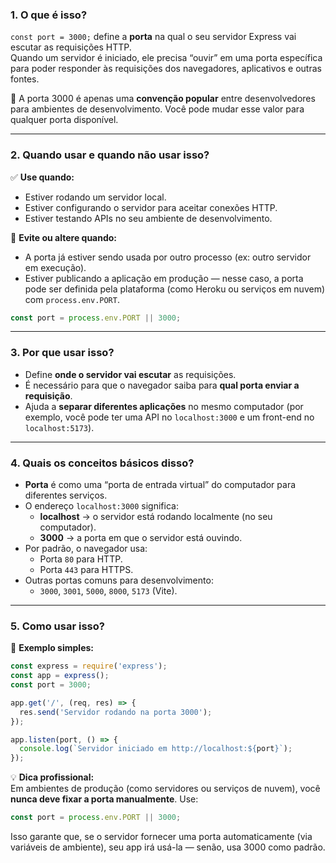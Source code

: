 ### 1. **O que é isso?**

`const port = 3000;` define a **porta** na qual o seu servidor Express vai escutar as requisições HTTP.  
Quando um servidor é iniciado, ele precisa “ouvir” em uma porta específica para poder responder às requisições dos navegadores, aplicativos e outras fontes.

🔎 A porta 3000 é apenas uma **convenção popular** entre desenvolvedores para ambientes de desenvolvimento. Você pode mudar esse valor para qualquer porta disponível.

---

### 2. **Quando usar e quando não usar isso?**

✅ **Use quando:**
- Estiver rodando um servidor local.
- Estiver configurando o servidor para aceitar conexões HTTP.
- Estiver testando APIs no seu ambiente de desenvolvimento.

🚫 **Evite ou altere quando:**
- A porta já estiver sendo usada por outro processo (ex: outro servidor em execução).
- Estiver publicando a aplicação em produção — nesse caso, a porta pode ser definida pela plataforma (como Heroku ou serviços em nuvem) com `process.env.PORT`.

```js
const port = process.env.PORT || 3000;
```

---

### 3. **Por que usar isso?**

- Define **onde o servidor vai escutar** as requisições.
- É necessário para que o navegador saiba para **qual porta enviar a requisição**.
- Ajuda a **separar diferentes aplicações** no mesmo computador (por exemplo, você pode ter uma API no `localhost:3000` e um front-end no `localhost:5173`).

---

### 4. **Quais os conceitos básicos disso?**

- **Porta** é como uma “porta de entrada virtual” do computador para diferentes serviços.  
- O endereço `localhost:3000` significa:
  - **localhost** → o servidor está rodando localmente (no seu computador).
  - **3000** → a porta em que o servidor está ouvindo.
- Por padrão, o navegador usa:
  - Porta `80` para HTTP.
  - Porta `443` para HTTPS.
- Outras portas comuns para desenvolvimento:
  - `3000`, `3001`, `5000`, `8000`, `5173` (Vite).

---

### 5. **Como usar isso?**

🔧 **Exemplo simples:**

```js
const express = require('express');
const app = express();
const port = 3000;

app.get('/', (req, res) => {
  res.send('Servidor rodando na porta 3000');
});

app.listen(port, () => {
  console.log(`Servidor iniciado em http://localhost:${port}`);
});
```

💡 **Dica profissional:**  
Em ambientes de produção (como servidores ou serviços de nuvem), você **nunca deve fixar a porta manualmente**. Use:

```js
const port = process.env.PORT || 3000;
```

Isso garante que, se o servidor fornecer uma porta automaticamente (via variáveis de ambiente), seu app irá usá-la — senão, usa 3000 como padrão.
